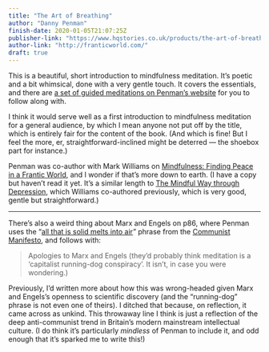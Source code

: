 ```yaml
---
title: "The Art of Breathing"
author: "Danny Penman"
finish-date: 2020-01-05T21:07:25Z
publisher-link: "https://www.hqstories.co.uk/products/the-art-of-breathing-9780008211509/"
author-link: "http://franticworld.com/"
draft: true
---
```


This is a beautiful, short introduction to mindfulness meditation.
It’s poetic and a bit whimsical, done with a very gentle touch.
It covers the essentials, and there are [a set of guided meditations on Penman’s website][audio] for you to follow along with.

I think it would serve well as a first introduction to mindfulness meditation for a general audience, by which I mean anyone not put off by the title, which is entirely fair for the content of the book. (And which is fine! But I feel the more, er, straightforward-inclined might be deterred — the shoebox part for instance.)

Penman was co-author with Mark Williams on [Mindfulness: Finding Peace in a Frantic World][mindfulness], and I wonder if that’s more down to earth.
(I have a copy but haven’t read it yet. It’s a similar length to [The Mindful Way through Depression][depression], which Williams co-authored previously, which is very good, gentle but straightforward.)

---

There’s also a weird thing about Marx and Engels on p86, where Penman uses the “[all that is solid melts into air][cm]” phrase from the [Communist Manifesto][cm], and follows with:

> Apologies to Marx and Engels (they’d probably think meditation is a ‘capitalist running-dog conspiracy’. It isn’t, in case you were wondering.)

Previously, I’d written more about how this was wrong-headed given Marx and Engels’s openness to scientific discovery (and the “running-dog” phrase is not even one of theirs).
I ditched that because, on reflection, it came across as unkind.
This throwaway line I think is just a reflection of the deep anti-communist trend in Britain’s modern mainstream intellectual culture.
(I do think it’s particularly *mindless* of Penman to include it, and odd enough that it’s sparked me to write this!)

[audio]: http://franticworld.com/resources/breathing/
[mindfulness]: https://www.littlebrown.co.uk/titles/mark-williams/mindfulness/9780748126514/
[depression]: https://www.guilford.com/books/The-Mindful-Way-through-Depression/Williams-Teasdale-Segal-Kabat-Zinn/9781593851286
[cm]: https://www.marxists.org/archive/marx/works/1848/communist-manifesto/ch01.htm#025
